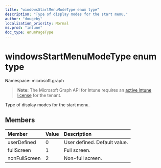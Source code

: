 ```yaml
---
title: "windowsStartMenuModeType enum type"
description: "Type of display modes for the start menu."
author: "dougeby"
localization_priority: Normal
ms.prod: "intune"
doc_type: enumPageType
---
```


# windowsStartMenuModeType enum type

Namespace: microsoft.graph

> **Note:** The Microsoft Graph API for Intune requires an [active Intune license](https://go.microsoft.com/fwlink/?linkid=839381) for the tenant.

Type of display modes for the start menu.

## Members
|Member|Value|Description|
|:---|:---|:---|
|userDefined|0|User defined. Default value.|
|fullScreen|1|Full screen.|
|nonFullScreen|2|Non-full screen.|







